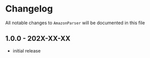 # Changelog

All notable changes to `AmazonParser` will be documented in this file

## 1.0.0 - 202X-XX-XX

- initial release
